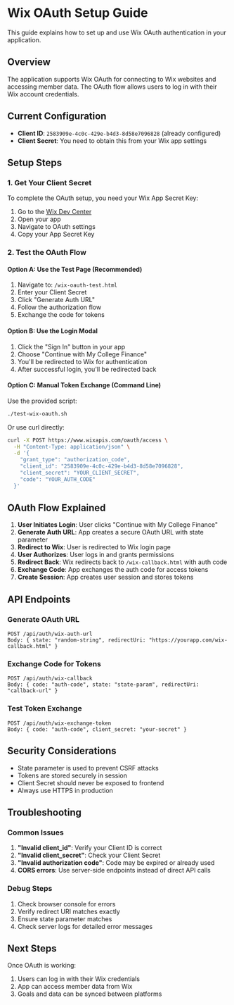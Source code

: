 # Wix OAuth Setup Guide

This guide explains how to set up and use Wix OAuth authentication in your application.

## Overview

The application supports Wix OAuth for connecting to Wix websites and accessing member data. The OAuth flow allows users to log in with their Wix account credentials.

## Current Configuration

- **Client ID**: `2583909e-4c0c-429e-b4d3-8d58e7096828` (already configured)
- **Client Secret**: You need to obtain this from your Wix app settings

## Setup Steps

### 1. Get Your Client Secret

To complete the OAuth setup, you need your Wix App Secret Key:

1. Go to the [Wix Dev Center](https://dev.wix.com)
2. Open your app
3. Navigate to OAuth settings
4. Copy your App Secret Key

### 2. Test the OAuth Flow

#### Option A: Use the Test Page (Recommended)

1. Navigate to: `/wix-oauth-test.html`
2. Enter your Client Secret
3. Click "Generate Auth URL"
4. Follow the authorization flow
5. Exchange the code for tokens

#### Option B: Use the Login Modal

1. Click the "Sign In" button in your app
2. Choose "Continue with My College Finance"
3. You'll be redirected to Wix for authentication
4. After successful login, you'll be redirected back

#### Option C: Manual Token Exchange (Command Line)

Use the provided script:

```bash
./test-wix-oauth.sh
```

Or use curl directly:

```bash
curl -X POST https://www.wixapis.com/oauth/access \
  -H "Content-Type: application/json" \
  -d '{
    "grant_type": "authorization_code",
    "client_id": "2583909e-4c0c-429e-b4d3-8d58e7096828",
    "client_secret": "YOUR_CLIENT_SECRET",
    "code": "YOUR_AUTH_CODE"
  }'
```

## OAuth Flow Explained

1. **User Initiates Login**: User clicks "Continue with My College Finance"
2. **Generate Auth URL**: App creates a secure OAuth URL with state parameter
3. **Redirect to Wix**: User is redirected to Wix login page
4. **User Authorizes**: User logs in and grants permissions
5. **Redirect Back**: Wix redirects back to `/wix-callback.html` with auth code
6. **Exchange Code**: App exchanges the auth code for access tokens
7. **Create Session**: App creates user session and stores tokens

## API Endpoints

### Generate OAuth URL
```
POST /api/auth/wix-auth-url
Body: { state: "random-string", redirectUri: "https://yourapp.com/wix-callback.html" }
```

### Exchange Code for Tokens
```
POST /api/auth/wix-callback
Body: { code: "auth-code", state: "state-param", redirectUri: "callback-url" }
```

### Test Token Exchange
```
POST /api/auth/wix-exchange-token
Body: { code: "auth-code", client_secret: "your-secret" }
```

## Security Considerations

- State parameter is used to prevent CSRF attacks
- Tokens are stored securely in session
- Client Secret should never be exposed to frontend
- Always use HTTPS in production

## Troubleshooting

### Common Issues

1. **"Invalid client_id"**: Verify your Client ID is correct
2. **"Invalid client_secret"**: Check your Client Secret
3. **"Invalid authorization code"**: Code may be expired or already used
4. **CORS errors**: Use server-side endpoints instead of direct API calls

### Debug Steps

1. Check browser console for errors
2. Verify redirect URI matches exactly
3. Ensure state parameter matches
4. Check server logs for detailed error messages

## Next Steps

Once OAuth is working:
1. Users can log in with their Wix credentials
2. App can access member data from Wix
3. Goals and data can be synced between platforms